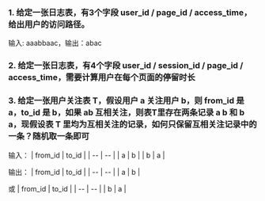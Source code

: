 ### 1. 给定一张日志表，有3个字段 user_id / page_id / access_time，给出用户的访问路径。
输入: aaabbaac，输出：abac  

### 2. 给定一张日志表，有4个字段 user_id / session_id / page_id / access_time，需要计算用户在每个页面的停留时长

### 3. 给定一张用户关注表 T，假设用户 a 关注用户 b，则 from_id 是 a，to_id 是 b，如果 ab 互相关注，则表T里存在两条记录 a b 和 b a，现假设表 T 里均为互相关注的记录，如何只保留互相关注记录中的一条？随机取一条即可
输入：
| from_id | to_id |
| -- | -- |
| a | b |
| b | a |  

输出：
| from_id | to_id |
| -- | -- |
| a | b |

或
| from_id | to_id |
| -- | -- |
| b | a |


